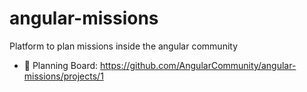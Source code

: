 # angular-missions
Platform to plan missions inside the angular community


* 📅 Planning Board: https://github.com/AngularCommunity/angular-missions/projects/1
